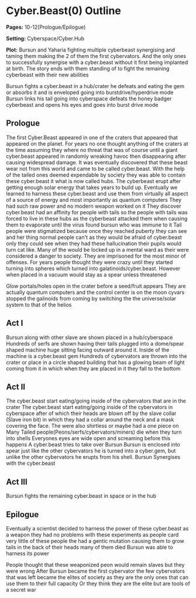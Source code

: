 # Cyber.Beast(0) Outline
**Pages:** 10-12(Prologue/Epilogue)

**Setting:** Cyberspace/Cyber.Hub

**Plot:** Bursun and Yaharia fighting multiple cyberbeast synergising and taming them making the 2 of them the first cybervators. And the only ones to successfully synergise with a cyber.beast without it first being implanted at birth. The story ends with them standing of to fight the remaining cyberbeast with their new abilities

Bursun fights a cyber.beast in a hub/crater he defeats and eating the gem or absorbs it and is enveloped going into burstdrive/hyperdrive mode
Bursun links his tail going into cyberspace defeats the honey badger cyberbeast and opens his eyes and goes into burst drive mode
## Prologue
The first Cyber.Beast appeared in one of the craters that appeared that appeared on the planet. For years no one thought anything of the craters at the time assuming they where no threat that was of course until a giant cyber.beast appeared in randomly wreaking havoc then disappearing after causing widespread damage. It was eventually discovered that these beast wear not from this world and came to be called cyber.beast. With the help of the tailed ones deemed expendable by society they was able to contain these cyber.beast it what is now called hubs. The cyberbeast erupt after getting enough solar energy that takes years to build up. Eventually we learned to harness these cyber.beast and use them from virtually all aspect of a source of energy and most importantly as quantum computers
They had such raw power and no modern weapon worked on it
They discover cyber.beast had an affinity for people with tails so the people with tails was forced to live in these hubs as the cyberbeast attacked them when causing them to evaporate until the virus found bursun who was immune to it
Tail people were stigmatized because once they reached puberty they can see and her thing normal people can't as they would be afraid of cyber.beast only they could see when they had these hallucination their pupils would turn cat like. Many of the would be locked up in a mental ward as their were considered a danger to society. They are imprisoned for the most minor of offenses. For years people thought they were crazy until they started turning into spheres which turned into galatinoids/cyber.beast. However when placed in a vacuum would stay as a spear unless threatened 

Glow portals/holes open in the crater before a seed/fruit appears
They are actually quantum computers and the control center is on the moon cyvars stopped the galinoids from coming by switching the the universe/solar system to that of the helios 
## Act I
Bursun along with other slave are shown placed in a hub/cyberspace
Hundreds of serfs are shown having their tails plugged into a dome/spear shaped machine huge sitting facing outward around it. Inside of the machine is a cyber.beast gem
Hundreds of cybervators are thrown into the crater or place in a circle shaped building that has a glowing beam of light coming from it in which when they are placed in it they fall to the bottom
## Act II
The cyber.beast start eating/going inside of the cybervators that are in the crater
The cyber.beast start eating/going inside of the cybervators in cyberspace after of which their heads are blown off by the slave collar (Slave iron bit) in which they had a collar around the neck and a mask covering the face. The were also shirtless or maybe had a one piece on
Many Tailed people(Peons/serfs/cybervators/miners) die when they turn into shells
Everyones eyes are wide open and screaming before this happens
A cyber.beast tries to take over Bursun
Bursun is enclosed into spear just like the other cybervators he is turned into a cyber.gem, but unlike the other cybervators he erupts from his shell.
Bursun Synergises with the cyber.beast 
## Act III
Bursun fights the remaining cyber.beast in space or in the hub

## Epilogue
Eventually a scientist decided to harness the power of these cyber.beast as a weapon they had no problems with these experiments as people card very little of these people the had a gentic mutation causing them to grow tails in the back of their heads many of them died Bursun was able to harness its power

People thought that these weaponized peon would remain slaves but they were wrong
After Bursun became the first cybervator the few cybervators that was left became the elites of society as they are the only ones that can use them to their full capacity
Or they think they are the elite but are tools of a secret war
